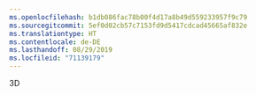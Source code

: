 ```yaml
---
ms.openlocfilehash: b1db086fac78b00f4d17a8b49d559233957f9c79
ms.sourcegitcommit: 5ef0d02cb57c7153fd9d5417cdcad45665af832e
ms.translationtype: HT
ms.contentlocale: de-DE
ms.lasthandoff: 08/29/2019
ms.locfileid: "71139179"
---
```

3D